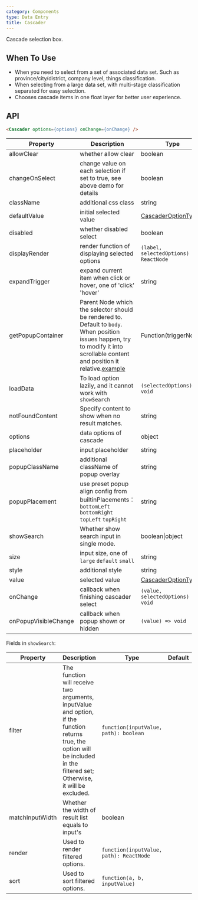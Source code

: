 ```yaml
---
category: Components
type: Data Entry
title: Cascader
---
```


Cascade selection box.

## When To Use

- When you need to select from a set of associated data set. Such as province/city/district, company level, things classification.
- When selecting from a large data set, with multi-stage classification separated for easy selection.
- Chooses cascade items in one float layer for better user experience.

## API

```html
<Cascader options={options} onChange={onChange} />
```

| Property | Description | Type | Default |
| -------- | ----------- | ---- | ------- |
| allowClear | whether allow clear | boolean | true |
| changeOnSelect | change value on each selection if set to true, see above demo for details | boolean | false |
| className | additional css class | string | - |
| defaultValue | initial selected value | [CascaderOptionType](https://git.io/vMMoK)\[] | \[] |
| disabled | whether disabled select | boolean | false |
| displayRender | render function of displaying selected options | `(label, selectedOptions) => ReactNode` | `label => label.join(' / ')` |
| expandTrigger | expand current item when click or hover, one of 'click' 'hover' | string | 'click' |
| getPopupContainer | Parent Node which the selector should be rendered to. Default to `body`. When position issues happen, try to modify it into scrollable content and position it relative.[example](https://codepen.io/afc163/pen/zEjNOy?editors=0010) | Function(triggerNode) | () => document.body |
| loadData | To load option lazily, and it cannot work with `showSearch` | `(selectedOptions) => void` | - |
| notFoundContent | Specify content to show when no result matches. | string | 'Not Found' |
| options | data options of cascade | object | - |
| placeholder | input placeholder | string | 'Please select' |
| popupClassName | additional className of popup overlay | string | - |
| popupPlacement | use preset popup align config from builtinPlacements：`bottomLeft` `bottomRight` `topLeft` `topRight` | string | `bottomLeft` |
| showSearch | Whether show search input in single mode. | boolean\|object | false |
| size | input size, one of `large` `default` `small` | string | `default` |
| style | additional style | string | - |
| value | selected value | [CascaderOptionType](https://git.io/vMMoK)\[] | - |
| onChange | callback when finishing cascader select | `(value, selectedOptions) => void` | - |
| onPopupVisibleChange | callback when popup shown or hidden | `(value) => void` | - |

Fields in `showSearch`:

| Property | Description | Type | Default |
| -------- | ----------- | ---- | ------- |
| filter | The function will receive two arguments, inputValue and option, if the function returns true, the option will be included in the filtered set; Otherwise, it will be excluded. | `function(inputValue, path): boolean` |  |
| matchInputWidth | Whether the width of result list equals to input's | boolean |  |
| render | Used to render filtered options. | `function(inputValue, path): ReactNode` |  |
| sort | Used to sort filtered options. | `function(a, b, inputValue)` |  |

<style>
.ant-cascader-picker {
  width: 220px;
}
</style>
